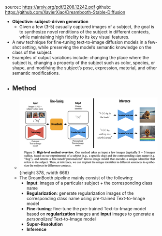 source:: https://arxiv.org/pdf/2208.12242.pdf
github:: https://github.com/XavierXiao/Dreambooth-Stable-Diffusion

- **Objective: subject-driven generation**
	- Given a few (3-5) casually captured images of a subject, the goal is to synthesize novel renditions of the subject in different contexts, while maintaining high fidelity to its key visual features.
- A new technique for fine-tuning text-to-image diffusion models in a few-shot setting, while preserving the
  model’s semantic knowledge on the class of the subject.
- Examples of output variations include: changing the place where the subject is, changing a property of the subject such as color, species, or shape, and modifying the subject’s pose, expression, material, and other semantic modifications.
- ## Method
	- ![image.png](../assets/image_1667054672048_0.png){:height 378, :width 666}
	- The DreamBooth pipeline mainly consist of the following:
		- **Input**: images of a particular subject + the corresponding class name
		- **Regularization**: generate regularization images of the corresponding class name using pre-trained Text-to-Image model
		- **Fine-tuning**: fine-tune the pre-trained Text-to-Image model based on **regularization** images and **input** images to generate a *personalized* Text-to-Image model
		- **Super-Resolution**
		- **Inference**